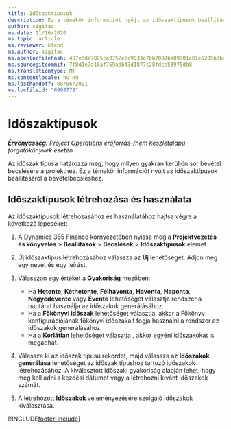 ```yaml
---
title: Időszaktípusok
description: Ez a témakör információt nyújt az időszaktípusok beállításáról a bevételbecsléshez.
author: sigitac
ms.date: 11/16/2020
ms.topic: article
ms.reviewer: kfend
ms.author: sigitac
ms.openlocfilehash: 487e3de7895ca0752e6c9033c7bb7007ba89301c01e6205b3bc8a7d750724bc9
ms.sourcegitcommit: 7f8d1e7a16af769adb43d1877c28fdce53975db8
ms.translationtype: MT
ms.contentlocale: hu-HU
ms.lasthandoff: 08/06/2021
ms.locfileid: "6998779"
---
```

# <a name="period-types"></a>Időszaktípusok

_**Érvényesség:** Project Operations erőforrás-/nem készletalapú forgatókönyvek esetén_

Az időszak típusa határozza meg, hogy milyen gyakran kerüljön sor bevétel becslésére a projekthez. Ez a témakör információt nyújt az időszaktípusok beállításáról a bevételbecsléshez. 

## <a name="create-and-work-with-period-types"></a>Időszaktípusok létrehozása és használata
Az időszaktípusok létrehozásához és használatához hajtsa végre a következő lépéseket:

1. A Dynamics 365 Finance környezetében nyissa meg a **Projektvezetés és könyvelés** > **Beállítások** > **Becslések** > **Időszaktípusok** elemet.
2. Új időszaktípus létrehozásához válassza az **Új** lehetőséget. Adjon meg egy nevet és egy leírást.
3. Válasszon egy értéket a **Gyakoriság** mezőben:

    - Ha **Hetente**, **Kéthetente**, **Félhavonta**, **Havonta**, **Naponta**, **Negyedévente** vagy **Évente** lehetőséget választja rendszer a naptárat használja az időszakok generálásához. 
    - Ha a **Főkönyvi időszak** lehetőséget választja, akkor a Főkönyv konfigurációjának főkönyvi időszakait fogja használni a rendszer az időszakok generálásához.
    - Ha a **Korlátlan** lehetőséget választja , akkor egyéni időszakokat is megadhat.
4. Válassza ki az időszak típusú rekordot, majd válassza az **Időszakok generálása** lehetőséget az időszak típushoz tartozó időszakok létrehozásához. A kiválasztott időszaki gyakoriság alapján lehet, hogy meg kell adni a kezdési dátumot vagy a létrehozni kívánt időszakok számát.
5. A létrehozott **Időszakok** véleményezésére szolgáló időszakok kiválasztása.



[!INCLUDE[footer-include](../includes/footer-banner.md)]